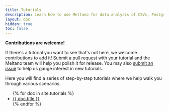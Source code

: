 ```yaml
---
title: Tutorials
description: Learn how to use Meltano for data analysis of CSVs, Postgres, Google Analytics, GitLab, and much more.
layout: doc
hidden: true
toc: false
---
```


<div class="notification is-info">
  <p><strong>Contributions are welcome!</strong></p>
  <p>If there's a tutorial you want to see that's not here, we welcome contributions to add it! Submit a <a href="https://github.com/meltano/meltano/tree/main/docs/src/_tutorials">pull request</a> with your tutorial and the Meltano team will help you polish it for release. You may also <a href="https://github.com/meltano/meltano/issues/new">submit an issue</a> to help us gauge interest in new tutorials.</p>
</div>

Here you will find a series of step-by-step tutorials where we help walk you through various scenarios.

<ul>
  {% for doc in site.tutorials %}
    <li><a href="{{ doc.url }}">{{ doc.title }}</a></li>
  {% endfor %}
</ul>
